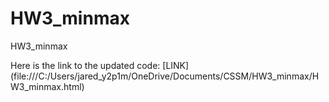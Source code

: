 # HW3_minmax
HW3_minmax

Here is the link to the updated code: [LINK] (file:///C:/Users/jared_y2p1m/OneDrive/Documents/CSSM/HW3_minmax/HW3_minmax.html)
